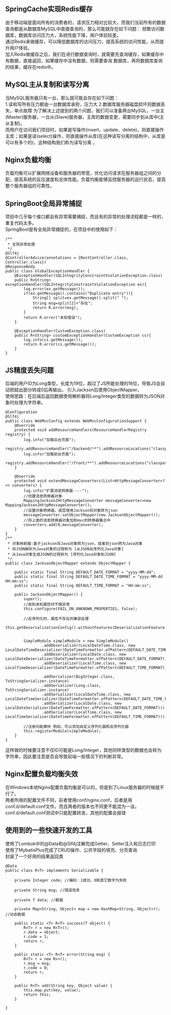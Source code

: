## SpringCache实现Redis缓存
由于移动端是面向所有的消费者的，请求压力相对比较大，而我们当前所有的数据查询都是从数据库MySQL中直接查询的，那么可能就存在如下问题： 频繁访问数据库，数据库访问压力大，系统性能下降，用户体验较差。  
通过Redis来做缓存，可以降低数据库的访问压力，提高系统的访问性能，从而提升用户体验。  
加入Redis做缓存之后，我们在进行数据查询时，就需要先查询缓存，如果缓存中有数据，直接返回，如果缓存中没有数据，则需要查询 数据库，再将数据库查询的结果，缓存在redis中。
## MySQL主从复制和读写分离
当MySQL服务器只有一台，那么就可能会存在如下问题：  
1.读和写所有压力都由一台数据库承担，压力大
2.数据库服务器磁盘损坏则数据丢失，单点故障
为了解决上述提到的两个问题，我们可以准备两台MySQL，一台主(Master)服务器，一台从(Slave)服务器，主库的数据变更，需要同步到从库中(主从复制)。  
而用户在访问我们项目时，如果是写操作(insert、update、delete)，则直接操作主库；如果是读(select)操作，则直接操作从库(在这种读写分离的结构中，从库是可以有多个的)，这种结构我们称为读写分离 。
## Nginx负载均衡
负载均衡可以扩展网络设备和服务器的带宽，优化访问请求在服务器组之间的分配，提高系统的反应速度和总体性能。负载均衡能够监控服务器的运行状态，提高整个服务器组的可靠性。

## SpringBoot全局异常捕捉
项目中几乎每个接口都会有异常需要捕捉，而且有的异常的处理流程都是一样的，重复代码太多。  
SpringBoot是有全局异常捕捉的，在项目中的使用如下：
```
/**
 * 全局异常处理
 */
@Slf4j
@ControllerAdvice(annotations = {RestController.class, Controller.class})
@ResponseBody
public class GlobalExceptionHandler {
    @ExceptionHandler(SQLIntegrityConstraintViolationException.class)
    public R<String> exceptionHandler(SQLIntegrityConstraintViolationException ex){
        log.error(ex.getMessage());
        if(ex.getMessage().contains("Duplicate entry")){
            String[] split=ex.getMessage().split(" ");
            String msg=split[2]+"存在";
            return R.error(msg);
        }
        return R.error("未知错误");
    }

    @ExceptionHandler(CustomException.class)
    public R<String> customExceptionHandler(CustomException cs){
        log.info(cs.getMessage());
        return R.error(cs.getMessage());
    }
}
```
## JS精度丢失问题
后端的用户ID为Long类型，长度为19位，超过了JS所能处理的16位，导致JS会自动把超出部分转成0后再输出。
引入Jackson后使用ObjectMapper。  
使用思路：在后端后返回数据使用解析器将Long/Integer类型的数据转为JSON对象时处理为字符串。
```
@Configuration
@Slf4j
public class WebMvcConfig extends WebMvcConfigurationSupport {
    @Override
    protected void addResourceHandlers(ResourceHandlerRegistry registry) {
        log.info("加载后台页面");
        registry.addResourceHandler("/backend/**").addResourceLocations("classpath:/backend/");
        log.info("加载前台页面");
        registry.addResourceHandler("/front/**").addResourceLocations("classpath:/front/");
    }

    @Override
    protected void extendMessageConverters(List<HttpMessageConverter<?>> converters) {
        log.info("扩展消息转换器----");
        //创建消息转换器对象
        MappingJackson2HttpMessageConverter messageConverter=new MappingJackson2HttpMessageConverter();
        //设置对象转换器，底层使用Jackson将对象转为json
        messageConverter.setObjectMapper(new JacksonObjectMapper());
        //将上面的消息转换器对象加到mvc的转换器集合中
        converters.add(0,messageConverter);
    }
}
/**
 * 对象映射器:基于jackson将Java对象转为json，或者将json转为Java对象
 * 将JSON解析为Java对象的过程称为 [从JSON反序列化Java对象]
 * 从Java对象生成JSON的过程称为 [序列化Java对象到JSON]
 */
public class JacksonObjectMapper extends ObjectMapper {

    public static final String DEFAULT_DATE_FORMAT = "yyyy-MM-dd";
    public static final String DEFAULT_DATE_TIME_FORMAT = "yyyy-MM-dd HH:mm:ss";
    public static final String DEFAULT_TIME_FORMAT = "HH:mm:ss";

    public JacksonObjectMapper() {
        super();
        //收到未知属性时不报异常
        this.configure(FAIL_ON_UNKNOWN_PROPERTIES, false);

        //反序列化时，属性不存在的兼容处理
        this.getDeserializationConfig().withoutFeatures(DeserializationFeature.FAIL_ON_UNKNOWN_PROPERTIES);


        SimpleModule simpleModule = new SimpleModule()
                .addDeserializer(LocalDateTime.class, new LocalDateTimeDeserializer(DateTimeFormatter.ofPattern(DEFAULT_DATE_TIME_FORMAT)))
                .addDeserializer(LocalDate.class, new LocalDateDeserializer(DateTimeFormatter.ofPattern(DEFAULT_DATE_FORMAT)))
                .addDeserializer(LocalTime.class, new LocalTimeDeserializer(DateTimeFormatter.ofPattern(DEFAULT_TIME_FORMAT)))

                .addSerializer(BigInteger.class, ToStringSerializer.instance)
                .addSerializer(Long.class, ToStringSerializer.instance)
                .addSerializer(LocalDateTime.class, new LocalDateTimeSerializer(DateTimeFormatter.ofPattern(DEFAULT_DATE_TIME_FORMAT)))
                .addSerializer(LocalDate.class, new LocalDateSerializer(DateTimeFormatter.ofPattern(DEFAULT_DATE_FORMAT)))
                .addSerializer(LocalTime.class, new LocalTimeSerializer(DateTimeFormatter.ofPattern(DEFAULT_TIME_FORMAT)));

        //注册功能模块 例如，可以添加自定义序列化器和反序列化器
        this.registerModule(simpleModule);
    }
}
```
这样做的时候要注意不仅ID可能是Long/Integer，其他同样类型的数据也会转为字符串，因此要注意是否会导致前端一些情况下的判断异常。
## Nginx配置负载均衡失效
在Windows本地Nginx配置负载均衡是可以的，但是到了Linux服务器的时候就不行了。  
两者所用的配置文件不同，前者使用conf/nginx.conf，后者是用conf.d/default.conf文件。而且两者的版本也不同更不能混为一谈。conf.d/default.conf测试中只能配置转发，其他的配置会报错
## 使用到的一些快速开发的工具
使用了Lombok中的@Data和@Slf4j注解完成Getter、Setter注入和日志打印  
使用了MybatisPlus完成了CRUD操作、公共字段的填充、分页查询  
封装了一个好用的结果返回类  
```
@Data
public class R<T> implements Serializable {

    private Integer code; //编码：1成功，0和其它数字为失败

    private String msg; //错误信息

    private T data; //数据

    private Map<String, Object> map = new HashMap<String, Object>(); //动态数据

    public static <T> R<T> success(T object) {
        R<T> r = new R<T>();
        r.data = object;
        r.code = 1;
        return r;
    }

    public static <T> R<T> error(String msg) {
        R<T> r = new R<>();
        r.msg = msg;
        r.code = 0;
        return r;
    }

    public R<T> add(String key, Object value) {
        this.map.put(key, value);
        return this;
    }

}
```
